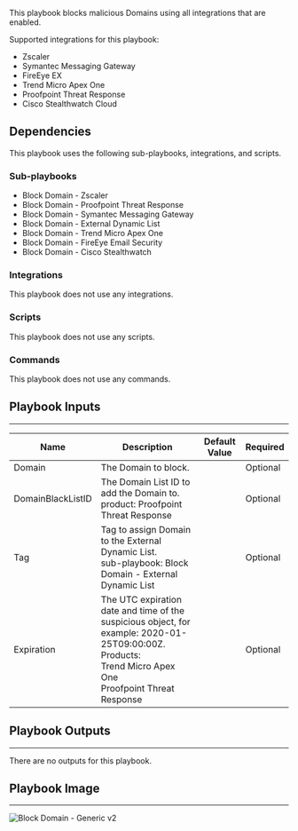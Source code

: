 This playbook blocks malicious Domains using all integrations that are enabled.

Supported integrations for this playbook:
* Zscaler
* Symantec Messaging Gateway
* FireEye EX
* Trend Micro Apex One
* Proofpoint Threat Response
* Cisco Stealthwatch Cloud


## Dependencies

This playbook uses the following sub-playbooks, integrations, and scripts.

### Sub-playbooks

* Block Domain - Zscaler
* Block Domain - Proofpoint Threat Response
* Block Domain - Symantec Messaging Gateway
* Block Domain - External Dynamic List
* Block Domain - Trend Micro Apex One
* Block Domain - FireEye Email Security
* Block Domain - Cisco Stealthwatch

### Integrations

This playbook does not use any integrations.

### Scripts

This playbook does not use any scripts.

### Commands

This playbook does not use any commands.

## Playbook Inputs

---

| **Name** | **Description** | **Default Value** | **Required** |
| --- | --- | --- | --- |
| Domain | The Domain to block. |  | Optional |
| DomainBlackListID | The Domain List ID to add the Domain to.<br/>product: Proofpoint Threat Response |  | Optional |
| Tag | Tag to assign Domain to the External Dynamic List.<br/>sub-playbook: Block Domain - External Dynamic List |  | Optional |
| Expiration | The UTC expiration date and time of the suspicious object, for example: 2020-01-25T09:00:00Z.<br/>Products: <br/>Trend Micro Apex One<br/>Proofpoint Threat Response |  | Optional |

## Playbook Outputs

---
There are no outputs for this playbook.

## Playbook Image

---

![Block Domain - Generic v2](../doc_files/Block_Domain_-_Generic_v2.png)
